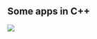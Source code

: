<h2>Some apps in C++</h2>
<img src = "https://eportfolio.utm.my/artefact/file/download.php?file=525405&view=128519&embedded=1&text=535597">
